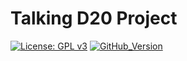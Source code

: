 # Talking D20 Project

[![License: GPL v3](https://img.shields.io/badge/License-GPLv3-blue.svg)](https://www.gnu.org/licenses/gpl-3.0)
[![GitHub_Version](https://img.shields.io/badge/release-v1.0-blue)](https://github.com/ret2binsh/talkingd20/releases/latest)
